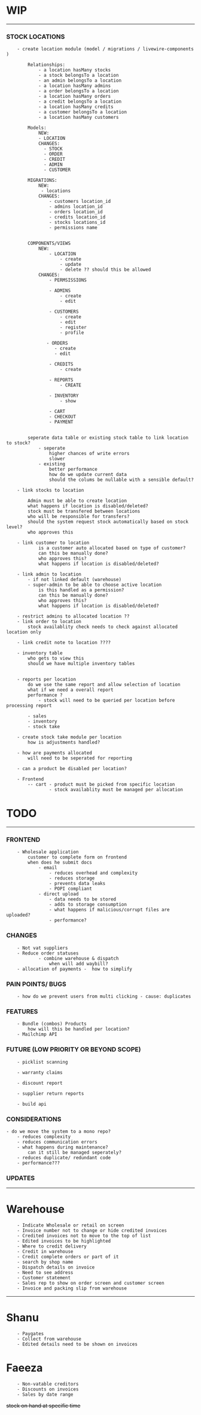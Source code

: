 # WIP

- - -

### STOCK LOCATIONS

        - create location module (model / migrations / livewire-components )

            Relationships:
                - a location hasMany stocks
                - a stock belongsTo a location
                - an admin belongsTo a location
                - a location hasMany admins
                - a order belongsTo a location
                - a location hasMany orders
                - a credit belongsTo a location
                - a location hasMany credits
                - a customer belongsTo a location
                - a location hasMany customers

            Models: 
                NEW:
                - LOCATION
                CHANGES:
                  - STOCK
                  - ORDER
                  - CREDIT
                  - ADMIN
                  - CUSTOMER

            MIGRATIONS:
                NEW:
                 - locations
                CHANGES:
                    - customers location_id
                    - admins location_id
                    - orders location_id
                    - credits location_id
                    - stocks locations_id
                    - permissions name


            COMPONENTS/VIEWS
                NEW:
                    - LOCATION
                        - create
                        - update
                        - delete ?? should this be allowed
                CHANGES:
                    - PERMSISSIONS 
                        
                    - ADMINS
                        - create
                        - edit 

                    - CUSTOMERS
                        - create
                        - edit
                        - register
                        - profile

                   - ORDERS
                      - create
                      - edit

                    - CREDITS
                        - create
    
                    - REPORTS
                        - CREATE

                    - INVENTORY
                        - show

                    - CART
                    - CHECKOUT
                    - PAYMENT
            

            seperate data table or existing stock table to link location to stock?
                - seperate
                    higher chances of write errors
                    slower
                - existing
                    better performance
                    how do we update current data
                    should the colums be nullable with a sensible default?
                
        - link stocks to location

            Admin must be able to create location
            what happens if location is disabled/deleted?
            stock must be transfered between locations
            who will be responsible for transfers?
            should the system request stock automatically based on stock level?
            who approves this
            
        - link customer to location
                is a customer auto allocated based on type of customer?
                can this be manually done?
                who approves this?
                what happens if location is disabled/deleted?

        - link admin to location
            - if not linked default (warehouse)
            - super-admin to be able to choose active location
                is this handled as a permission?
                can this be manually done?
                who approves this?
                what happens if location is disabled/deleted?

        - restrict admins to allocated location ??
        - link order to location 
            stock availablity check needs to check against allocated location only
            
        - link credit note to location ????

        - inventory table
            who gets to view this
            should we have multiple inventory tables
            
    
        - reports per location
            do we use the same report and allow selection of location
            what if we need a overall report
            performance ? 
                - stock will need to be queried per location before processing report

            - sales
            - inventory
            - stock take

        - create stock take module per location
            how is adjustments handled?
            
        - how are payments allocated 
            will need to be seperated for reporting

        - can a product be disabled per location?
        
        - Frontend 
            -- cart - product must be picked from specific location
                    - stock availablity must be managed per allocation

# TODO

- - -

### FRONTEND

        - Wholesale application
            customer to complete form on frontend
            when does he submit docs
                - email 
                    - reduces overhead and complexity
                    - reduces storage
                    - prevents data leaks
                    - POPI compliant
                - direct upload
                    - data needs to be stored
                    - adds to storage consumption
                    - what happens if malicious/corrupt files are uploaded?
                    - performance?

### CHANGES

        - Not vat suppliers
        - Reduce order statuses
                - combine warehouse & dispatch
                    when will add waybill?
        - allocation of payments -  how to simplify

### PAIN POINTS/ BUGS

        - how do we prevent users from multi clicking - cause: duplicates

### FEATURES

        - Bundle (combos) Products
            how will this be handled per location?
        - Mailchimp API

### FUTURE (LOW PRIORITY OR BEYOND SCOPE)

        - picklist scanning
            
        - warranty claims

        - discount report

        - supplier return reports

        - build api

### CONSIDERATIONS

    - do we move the system to a mono repo?
        - reduces complexity
        - reduces communication errors
        - what happens during maintenance?
            can it still be managed seperately?
        - reduces duplicate/ redundant code
        - performance???

### UPDATES

- - -

# Warehouse

        - Indicate Wholesale or retail on screen
        - Invoice number not to change or hide credited invoices
        - Credited invoices not to move to the top of list
        - Edited invoices to be highlighted
        - Where to credit delivery
        - Credit in warehouse
        - Credit complete orders or part of it
        - search by shop name
        - Dispatch details on invoice
        - Need to see address
        - Customer statement
        - Sales rep to show on order screen and customer screen
        - Invoice and packing slip from warehouse

- - -

# Shanu

        - Paygates
        - Collect from warehouse
        - Edited details need to be shown on invoices

# Faeeza

        - Non-vatable creditors
        - Discounts on invoices
        - Sales by date range

~~stock on hand at specific time~~

